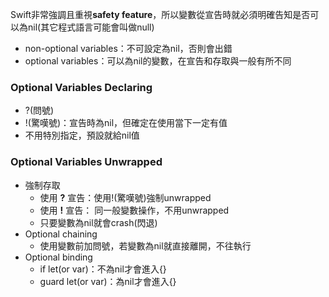 Swift非常強調且重視**safety feature**，所以變數從宣告時就必須明確告知是否可以為nil(其它程式語言可能會叫做null)
- non-optional variables：不可設定為nil，否則會出錯
- optional variables：可以為nil的變數，在宣告和存取與一般有所不同

### Optional Variables Declaring
- ?(問號)
- !(驚嘆號)：宣告時為nil，但確定在使用當下一定有值
- 不用特別指定，預設就給nil值

### Optional Variables Unwrapped
- 強制存取
	- 使用 **?** 宣告：使用!(驚嘆號)強制unwrapped
	- 使用 **!** 宣告： 同一般變數操作，不用unwrapped
	- 只要變數為nil就會crash(閃退)
- Optional chaining
	- 使用變數前加問號，若變數為nil就直接離開，不往執行	
- Optional binding
	- if let(or var)：不為nil才會進入{}
	- guard let(or var)：為nil才會進入{}